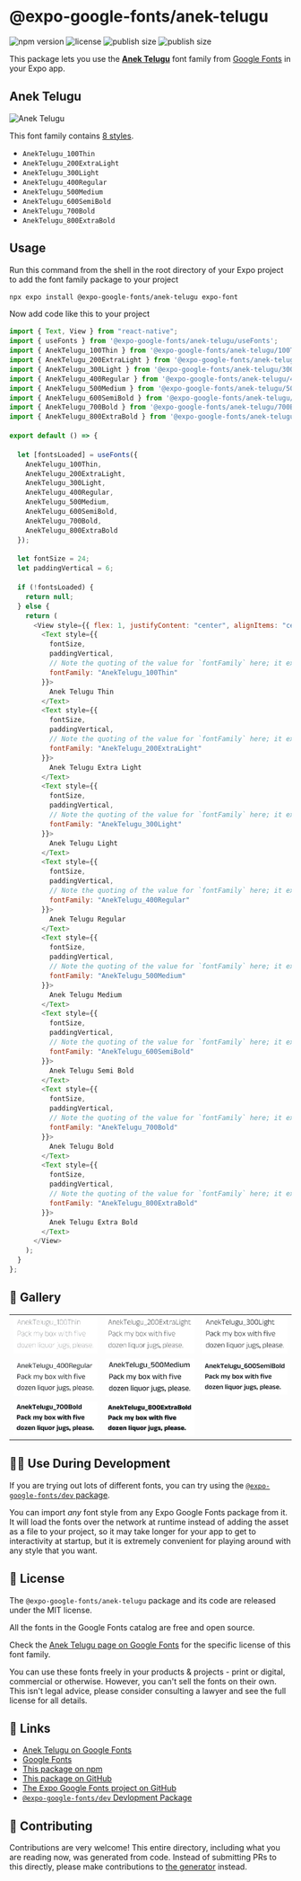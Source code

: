 # @expo-google-fonts/anek-telugu

![npm version](https://flat.badgen.net/npm/v/@expo-google-fonts/anek-telugu)
![license](https://flat.badgen.net/github/license/expo/google-fonts)
![publish size](https://flat.badgen.net/packagephobia/install/@expo-google-fonts/anek-telugu)
![publish size](https://flat.badgen.net/packagephobia/publish/@expo-google-fonts/anek-telugu)

This package lets you use the [**Anek Telugu**](https://fonts.google.com/specimen/Anek+Telugu) font family from [Google Fonts](https://fonts.google.com/) in your Expo app.

## Anek Telugu

![Anek Telugu](./font-family.png)

This font family contains [8 styles](#-gallery).

- `AnekTelugu_100Thin`
- `AnekTelugu_200ExtraLight`
- `AnekTelugu_300Light`
- `AnekTelugu_400Regular`
- `AnekTelugu_500Medium`
- `AnekTelugu_600SemiBold`
- `AnekTelugu_700Bold`
- `AnekTelugu_800ExtraBold`

## Usage

Run this command from the shell in the root directory of your Expo project to add the font family package to your project

```sh
npx expo install @expo-google-fonts/anek-telugu expo-font
```

Now add code like this to your project

```js
import { Text, View } from "react-native";
import { useFonts } from '@expo-google-fonts/anek-telugu/useFonts';
import { AnekTelugu_100Thin } from '@expo-google-fonts/anek-telugu/100Thin';
import { AnekTelugu_200ExtraLight } from '@expo-google-fonts/anek-telugu/200ExtraLight';
import { AnekTelugu_300Light } from '@expo-google-fonts/anek-telugu/300Light';
import { AnekTelugu_400Regular } from '@expo-google-fonts/anek-telugu/400Regular';
import { AnekTelugu_500Medium } from '@expo-google-fonts/anek-telugu/500Medium';
import { AnekTelugu_600SemiBold } from '@expo-google-fonts/anek-telugu/600SemiBold';
import { AnekTelugu_700Bold } from '@expo-google-fonts/anek-telugu/700Bold';
import { AnekTelugu_800ExtraBold } from '@expo-google-fonts/anek-telugu/800ExtraBold';

export default () => {

  let [fontsLoaded] = useFonts({
    AnekTelugu_100Thin, 
    AnekTelugu_200ExtraLight, 
    AnekTelugu_300Light, 
    AnekTelugu_400Regular, 
    AnekTelugu_500Medium, 
    AnekTelugu_600SemiBold, 
    AnekTelugu_700Bold, 
    AnekTelugu_800ExtraBold
  });

  let fontSize = 24;
  let paddingVertical = 6;

  if (!fontsLoaded) {
    return null;
  } else {
    return (
      <View style={{ flex: 1, justifyContent: "center", alignItems: "center" }}>
        <Text style={{
          fontSize,
          paddingVertical,
          // Note the quoting of the value for `fontFamily` here; it expects a string!
          fontFamily: "AnekTelugu_100Thin"
        }}>
          Anek Telugu Thin
        </Text>
        <Text style={{
          fontSize,
          paddingVertical,
          // Note the quoting of the value for `fontFamily` here; it expects a string!
          fontFamily: "AnekTelugu_200ExtraLight"
        }}>
          Anek Telugu Extra Light
        </Text>
        <Text style={{
          fontSize,
          paddingVertical,
          // Note the quoting of the value for `fontFamily` here; it expects a string!
          fontFamily: "AnekTelugu_300Light"
        }}>
          Anek Telugu Light
        </Text>
        <Text style={{
          fontSize,
          paddingVertical,
          // Note the quoting of the value for `fontFamily` here; it expects a string!
          fontFamily: "AnekTelugu_400Regular"
        }}>
          Anek Telugu Regular
        </Text>
        <Text style={{
          fontSize,
          paddingVertical,
          // Note the quoting of the value for `fontFamily` here; it expects a string!
          fontFamily: "AnekTelugu_500Medium"
        }}>
          Anek Telugu Medium
        </Text>
        <Text style={{
          fontSize,
          paddingVertical,
          // Note the quoting of the value for `fontFamily` here; it expects a string!
          fontFamily: "AnekTelugu_600SemiBold"
        }}>
          Anek Telugu Semi Bold
        </Text>
        <Text style={{
          fontSize,
          paddingVertical,
          // Note the quoting of the value for `fontFamily` here; it expects a string!
          fontFamily: "AnekTelugu_700Bold"
        }}>
          Anek Telugu Bold
        </Text>
        <Text style={{
          fontSize,
          paddingVertical,
          // Note the quoting of the value for `fontFamily` here; it expects a string!
          fontFamily: "AnekTelugu_800ExtraBold"
        }}>
          Anek Telugu Extra Bold
        </Text>
      </View>
    );
  }
};
```

## 🔡 Gallery


||||
|-|-|-|
|![AnekTelugu_100Thin](./100Thin/AnekTelugu_100Thin.ttf.png)|![AnekTelugu_200ExtraLight](./200ExtraLight/AnekTelugu_200ExtraLight.ttf.png)|![AnekTelugu_300Light](./300Light/AnekTelugu_300Light.ttf.png)||
|![AnekTelugu_400Regular](./400Regular/AnekTelugu_400Regular.ttf.png)|![AnekTelugu_500Medium](./500Medium/AnekTelugu_500Medium.ttf.png)|![AnekTelugu_600SemiBold](./600SemiBold/AnekTelugu_600SemiBold.ttf.png)||
|![AnekTelugu_700Bold](./700Bold/AnekTelugu_700Bold.ttf.png)|![AnekTelugu_800ExtraBold](./800ExtraBold/AnekTelugu_800ExtraBold.ttf.png)|||


## 👩‍💻 Use During Development

If you are trying out lots of different fonts, you can try using the [`@expo-google-fonts/dev` package](https://github.com/expo/google-fonts/tree/master/font-packages/dev#readme).

You can import _any_ font style from any Expo Google Fonts package from it. It will load the fonts over the network at runtime instead of adding the asset as a file to your project, so it may take longer for your app to get to interactivity at startup, but it is extremely convenient for playing around with any style that you want.


## 📖 License

The `@expo-google-fonts/anek-telugu` package and its code are released under the MIT license.

All the fonts in the Google Fonts catalog are free and open source.

Check the [Anek Telugu page on Google Fonts](https://fonts.google.com/specimen/Anek+Telugu) for the specific license of this font family.

You can use these fonts freely in your products & projects - print or digital, commercial or otherwise. However, you can't sell the fonts on their own. This isn't legal advice, please consider consulting a lawyer and see the full license for all details.

## 🔗 Links

- [Anek Telugu on Google Fonts](https://fonts.google.com/specimen/Anek+Telugu)
- [Google Fonts](https://fonts.google.com/)
- [This package on npm](https://www.npmjs.com/package/@expo-google-fonts/anek-telugu)
- [This package on GitHub](https://github.com/expo/google-fonts/tree/master/font-packages/anek-telugu)
- [The Expo Google Fonts project on GitHub](https://github.com/expo/google-fonts)
- [`@expo-google-fonts/dev` Devlopment Package](https://github.com/expo/google-fonts/tree/master/font-packages/dev)

## 🤝 Contributing

Contributions are very welcome! This entire directory, including what you are reading now, was generated from code. Instead of submitting PRs to this directly, please make contributions to [the generator](https://github.com/expo/google-fonts/tree/master/packages/generator) instead.
